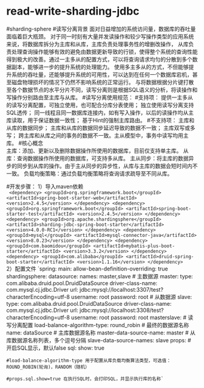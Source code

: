 # read-write-sharding-jdbc
#sharding-sphere
#读写分离背景
面对日益增加的系统访问量，数据库的吞吐量面临着巨大瓶颈。 对于同一时刻有大量并发读操作和较少写操作类型的应用系统来说，将数据库拆分为主库和从库，主库负责处理事务性的增删改操作，
从库负责处理查询操作能够有效的避免由数据更新导致的行锁，使得整个系统的查询性能得到极大的改善。通过一主多从的配置方式，可以将查询请求均匀的分散到多个数据副本，能够进一步的提升系统的处理能力。 
使用多主多从的方式，不但能够提升系统的吞吐量，还能够提升系统的可用性，可以达到在任何一个数据库宕机，甚至磁盘物理损坏的情况下仍然不影响系统的正常运行。
与将数据根据分片键打散至各个数据节点的水平分片不同，读写分离则是根据SQL语义的分析，将读操作和写操作分别路由至主库与从库。
#读写分离使用规范：
  #支持项：
      提供一主多从的读写分离配置，可独立使用，也可配合分库分表使用；
      独立使用读写分离支持SQL透传；
      同一线程且同一数据库连接内，如有写入操作，以后的读操作均从主库读取，用于保证数据一致性；
      基于Hint的强制主库路由。
  #不支持项：
      主库和从库的数据同步；
      主库和从库的数据同步延迟导致的数据不一致；
      主库双写或多写；
      跨主库和从库之间的事务的数据不一致。主从模型中，事务中读写均用主库。
#核心概念             
主库：添加、更新以及删除数据操作所使用的数据库，目前仅支持单主库。
从库：查询数据操作所使用的数据库，可支持多从库。
主从同步：将主库的数据异步的同步到从库的操作。由于主从同步的异步性，从库与主库的数据会短时间内不一致。
负载均衡策略：通过负载均衡策略将查询请求疏导至不同从库。 

#开发步骤：
1）导入maven依赖  
` <dependency>
             <groupId>org.springframework.boot</groupId>
             <artifactId>spring-boot-starter-web</artifactId>
             <version>2.4.5</version>
         </dependency>
         <dependency>
             <groupId>org.springframework.boot</groupId>
             <artifactId>spring-boot-starter-test</artifactId>
             <version>2.4.5</version>
         </dependency>
         <dependency>
             <groupId>org.apache.shardingsphere</groupId>
             <artifactId>sharding-jdbc-spring-boot-starter</artifactId>
             <version>4.0.0-RC1</version>
         </dependency>
         <dependency>
             <groupId>mysql</groupId>
             <artifactId>mysql-connector-java</artifactId>
             <version>8.0.23</version>
         </dependency>
         <dependency>
             <groupId>com.baomidou</groupId>
             <artifactId>mybatis-plus-boot-starter</artifactId>
             <version>3.3.2</version>
         </dependency>
         <dependency>
             <groupId>com.alibaba</groupId>
             <artifactId>druid-spring-boot-starter</artifactId>
             <version>1.1.16</version>
         </dependency>`      
 2）配置文件
 `spring:
    main:
      allow-bean-definition-overriding: true
    shardingsphere:
      datasource:
        names:
          master,slave
        # 主数据源
        master:
          type: com.alibaba.druid.pool.DruidDataSource
          driver-class-name: com.mysql.cj.jdbc.Driver
          url: jdbc:mysql://localhost:3307/test?characterEncoding=utf-8
          username: root
          password: root
        # 从数据源
        slave:
          type: com.alibaba.druid.pool.DruidDataSource
          driver-class-name: com.mysql.cj.jdbc.Driver
          url: jdbc:mysql://localhost:3308/test?characterEncoding=utf-8
          username: root
          password: root
      masterslave:
        # 读写分离配置
        load-balance-algorithm-type: round_robin
        # 最终的数据源名称
        name: dataSource
        # 主库数据源名称
        master-data-source-name: master
        # 从库数据源名称列表，多个逗号分隔
        slave-data-source-names: slave
      props:
        # 开启SQL显示，默认false
        sql:
          show: true
  
  
    #load-balance-algorithm-type 用于配置从库负载均衡算法类型，可选值：ROUND_ROBIN(轮询)，RANDOM（随机）
  
    #props.sql.show=true 在执行SQL时，会打印SQL，并显示执行库的名称`  

